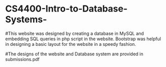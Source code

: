# CS4400-Intro-to-Database-Systems-

#This website was designed by creating a database in MySQL and embedding SQL queries in php script in the website. Bootstrap was helpful in designing a basic layout for the website in a speedy fashion. 

#The designs of the website and Database system are provided in submissions.pdf

